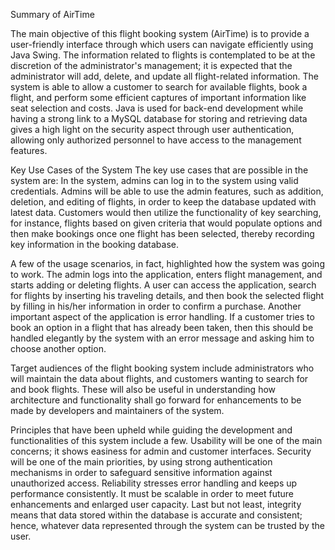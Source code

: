 Summary of AirTime

The main objective of this flight booking system (AirTime) is to provide a user-friendly interface through which users can navigate efficiently using Java Swing. The information related to flights is contemplated to be at the discretion of the administrator's management; it is expected that the administrator will add, delete, and update all flight-related information. The system is able to allow a customer to search for available flights, book a flight, and perform some efficient captures of important information like seat selection and costs. Java is used for back-end development while having a strong link to a MySQL database for storing and retrieving data gives a high light on the security aspect through user authentication, allowing only authorized personnel to have access to the management features.

Key Use Cases of the System The key use cases that are possible in the system are: In the system, admins can log in to the system using valid credentials. Admins will be able to use the admin features, such as addition, deletion, and editing of flights, in order to keep the database updated with latest data. Customers would then utilize the functionality of key searching, for instance, flights based on given criteria that would populate options and then make bookings once one flight has been selected, thereby recording key information in the booking database.

A few of the usage scenarios, in fact, highlighted how the system was going to work. The admin logs into the application, enters flight management, and starts adding or deleting flights. A user can access the application, search for flights by inserting his traveling details, and then book the selected flight by filling in his/her information in order to confirm a purchase. Another important aspect of the application is error handling. If a customer tries to book an option in a flight that has already been taken, then this should be handled elegantly by the system with an error message and asking him to choose another option.

Target audiences of the flight booking system include administrators who will maintain the data about flights, and customers wanting to search for and book flights. These will also be useful in understanding how architecture and functionality shall go forward for enhancements to be made by developers and maintainers of the system.

Principles that have been upheld while guiding the development and functionalities of this system include a few. Usability will be one of the main concerns; it shows easiness for admin and customer interfaces. Security will be one of the main priorities, by using strong authentication mechanisms in order to safeguard sensitive information against unauthorized access. Reliability stresses error handling and keeps up performance consistently. It must be scalable in order to meet future enhancements and enlarged user capacity. Last but not least, integrity means that data stored within the database is accurate and consistent; hence, whatever data represented through the system can be trusted by the user.
